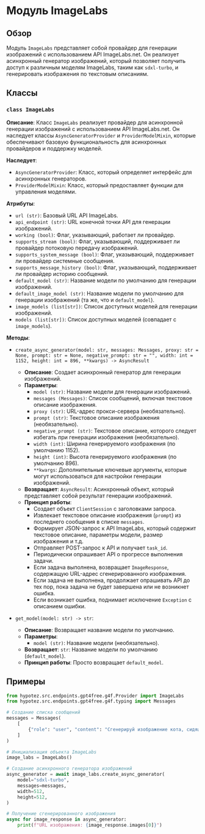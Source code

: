 # Модуль ImageLabs

## Обзор

Модуль `ImageLabs` представляет собой провайдер для генерации изображений с использованием API ImageLabs.net.  Он реализует асинхронный генератор изображений, который позволяет получить доступ к различным моделям ImageLabs, таким как `sdxl-turbo`, и генерировать изображения по текстовым описаниям.

## Классы

### `class ImageLabs`

**Описание**:  Класс `ImageLabs` реализует провайдер для асинхронной генерации изображений с использованием API ImageLabs.net. Он наследует классы `AsyncGeneratorProvider` и `ProviderModelMixin`, которые обеспечивают базовую функциональность для асинхронных провайдеров и поддержку моделей.

**Наследует**:
 - `AsyncGeneratorProvider`: Класс, который определяет интерфейс для асинхронных генераторов.
 - `ProviderModelMixin`:  Класс, который предоставляет функции для управления моделями.

**Атрибуты**:

- `url (str)`: Базовый URL API ImageLabs.
- `api_endpoint (str)`: URL конечной точки API для генерации изображений.
- `working (bool)`:  Флаг, указывающий, работает ли провайдер.
- `supports_stream (bool)`:  Флаг, указывающий, поддерживает ли провайдер потоковую передачу изображений.
- `supports_system_message (bool)`:  Флаг, указывающий, поддерживает ли провайдер системные сообщения.
- `supports_message_history (bool)`:  Флаг, указывающий, поддерживает ли провайдер историю сообщений.
- `default_model (str)`:  Название модели по умолчанию для генерации изображений.
- `default_image_model (str)`:  Название модели по умолчанию для генерации изображений (та же, что и `default_model`).
- `image_models (list[str])`:  Список доступных моделей для генерации изображений.
- `models (list[str])`:  Список доступных моделей (совпадает с `image_models`).

**Методы**:

- `create_async_generator(model: str, messages: Messages, proxy: str = None, prompt: str = None, negative_prompt: str = "", width: int = 1152, height: int = 896, **kwargs) -> AsyncResult`
    -  **Описание**:  Создает асинхронный генератор для генерации изображений. 
    - **Параметры**:
        - `model (str)`: Название модели для генерации изображений.
        - `messages (Messages)`:  Список сообщений, включая текстовое описание изображения.
        - `proxy (str)`: URL-адрес прокси-сервера (необязательно).
        - `prompt (str)`: Текстовое описание изображения (необязательно).
        - `negative_prompt (str)`: Текстовое описание, которого следует избегать при генерации изображения (необязательно).
        - `width (int)`: Ширина генерируемого изображения (по умолчанию 1152).
        - `height (int)`: Высота генерируемого изображения (по умолчанию 896).
        - `**kwargs`:  Дополнительные ключевые аргументы, которые могут использоваться для настройки генерации изображений.
    - **Возвращает**: `AsyncResult`:  Асинхронный объект, который представляет собой результат генерации изображений.
    - **Принцип работы**:
        - Создает объект `ClientSession` с заголовками запроса.
        - Извлекает текстовое описание изображения (`prompt`) из последнего сообщения в списке `messages`.
        - Формирует JSON-запрос к API ImageLabs, который содержит текстовое описание, параметры модели, размер изображения и т.д.
        - Отправляет POST-запрос к API и получает `task_id`.
        - Периодически опрашивает API о прогрессе выполнения задачи.
        -  Если задача выполнена, возвращает `ImageResponse`, содержащую URL-адрес сгенерированного изображения.
        -  Если задача не выполнена, продолжает опрашивать API до тех пор, пока задача не будет завершена или не возникнет ошибка.
        - Если возникает ошибка, поднимает исключение `Exception` с описанием ошибки.

- `get_model(model: str) -> str`:
    - **Описание**:  Возвращает название модели по умолчанию.
    - **Параметры**:
        - `model (str)`: Название модели (необязательно).
    - **Возвращает**: `str`: Название модели по умолчанию (`default_model`).
    - **Принцип работы**:  Просто возвращает `default_model`.


## Примеры

```python
from hypotez.src.endpoints.gpt4free.g4f.Provider import ImageLabs
from hypotez.src.endpoints.gpt4free.g4f.typing import Messages

# Создание списка сообщений
messages = Messages(
    [
        {"role": "user", "content": "Сгенерируй изображение кота, сидящего на подоконнике."},
    ]
)

# Инициализация объекта ImageLabs
image_labs = ImageLabs()

# Создание асинхронного генератора изображений
async_generator = await image_labs.create_async_generator(
    model="sdxl-turbo",
    messages=messages,
    width=512,
    height=512,
)

# Получение сгенерированного изображения
async for image_response in async_generator:
    print(f"URL изображения: {image_response.images[0]}")
```
```markdown